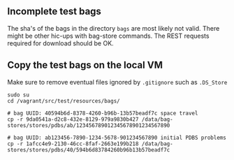Incomplete test bags
--------------------

The sha's of the bags in the directory `bags` are most likely not valid.
There might be other hic-ups with bag-store commands.
The REST requests required for download should be OK.


Copy the test bags on the local VM 
----------------------------------

Make sure to remove eventual files ignored by `.gitignore` such as `.DS_Store`

```
sudo su
cd /vagrant/src/test/resources/bags/

# bag UUID: 40594b6d-8378-4260-b96b-13b57beadf7c space travel 
cp -r 9da0541a-d2c8-432e-8129-979a9830b427 /data/bag-stores/stores/pdbs/ab/123456789012345678901234567890

# bag UUID: ab123456-7890-1234-5678-901234567890 initial PDBS problems
cp -r 1afcc4e9-2130-46cc-8faf-2663e199b218 /data/bag-stores/stores/pdbs/40/594b6d83784260b96b13b57beadf7c
```